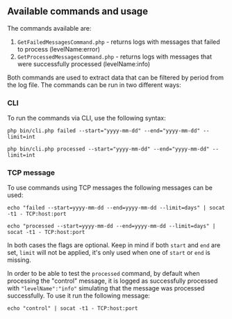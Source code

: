 ## Available commands and usage

The commands available are:

1. `GetFailedMessagesCommand.php` - returns logs with messages that failed to process (levelName:error)
2. `GetProcessedMessagesCommand.php` - returns logs with messages that were successfully processed (levelName:info)

Both commands are used to extract data that can be filtered by period from the log file. The commands can be run in two different ways:

### CLI

To run the commands via CLI, use the following syntax:

`php bin/cli.php failed --start="yyyy-mm-dd" --end="yyyy-mm-dd" --limit=int`

`php bin/cli.php processed --start="yyyy-mm-dd" --end="yyyy-mm-dd" --limit=int`

### TCP message

To use commands using TCP messages the following messages can be used:

`echo "failed --start=yyyy-mm-dd --end=yyyy-mm-dd --limit=days" | socat -t1 - TCP:host:port`

`echo "processed --start=yyyy-mm-dd --end=yyyy-mm-dd --limit=days" | socat -t1 - TCP:host:port`

In both cases the flags are optional. Keep in mind if both `start` and `end` are set, `limit` will not be applied, it's only used when one of `start` or `end` is missing.

In order to be able to test the `processed` command, by default when processing the "control" message, it is logged as successfully processed with `"levelName":"info"` simulating that the message was processed successfully. To use it run the following message:

`echo "control" | socat -t1 - TCP:host:port`
